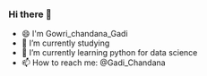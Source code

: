 ### Hi there 👋

- 😄 I'm Gowri_chandana_Gadi
- 🔭 I’m currently studying
- 🌱 I’m currently learning python for data science 
- 📫 How to reach me: @Gadi_Chandana
